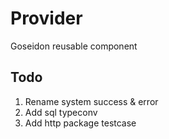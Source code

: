# Provider

Goseidon reusable component

## Todo
1. Rename system success & error
2. Add sql typeconv
3. Add http package testcase
